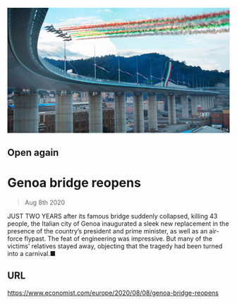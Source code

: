 ![](./images/20200808_EUP003_0.jpg)

## Open again

# Genoa bridge reopens

> Aug 8th 2020

JUST TWO YEARS after its famous bridge suddenly collapsed, killing 43 people, the Italian city of Genoa inaugurated a sleek new replacement in the presence of the country’s president and prime minister, as well as an air-force flypast. The feat of engineering was impressive. But many of the victims’ relatives stayed away, objecting that the tragedy had been turned into a carnival.■

## URL

https://www.economist.com/europe/2020/08/08/genoa-bridge-reopens
